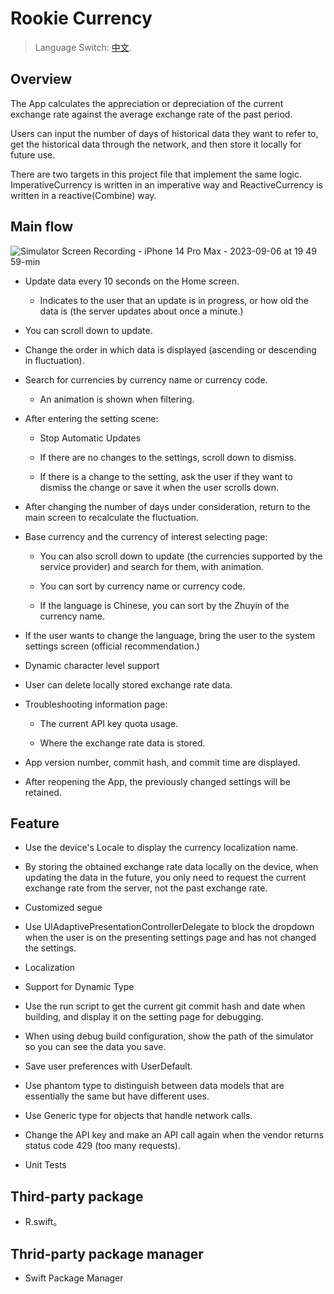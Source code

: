 #  Rookie Currency

> Language Switch: [中文](https://github.com/PangYenChen/RookieCurrency/blob/main/README_CN.md).

## Overview

The App calculates the appreciation or depreciation of the current exchange rate against the average exchange rate of the past period.

Users can input the number of days of historical data they want to refer to, get the historical data through the network, and then store it locally for future use.

There are two targets in this project file that implement the same logic. ImperativeCurrency is written in an imperative way and ReactiveCurrency is written in a reactive(Combine) way.

## Main flow

![Simulator Screen Recording - iPhone 14 Pro Max - 2023-09-06 at 19 49 59-min](https://github.com/PangYenChen/RookieCurrency/assets/50511308/67e21ce3-921d-46cb-a877-c50955016ef9)

- Update data every 10 seconds on the Home screen.
    
    - Indicates to the user that an update is in progress, or how old the data is (the server updates about once a minute.)
    
- You can scroll down to update.
 
- Change the order in which data is displayed (ascending or descending in fluctuation).

- Search for currencies by currency name or currency code.

    - An animation is shown when filtering.

- After entering the setting scene:

    - Stop Automatic Updates
    
    - If there are no changes to the settings, scroll down to dismiss.
    
    - If there is a change to the setting, ask the user if they want to dismiss the change or save it when the user scrolls down.

- After changing the number of days under consideration, return to the main screen to recalculate the fluctuation. 

- Base currency and the currency of interest selecting page:

    - You can also scroll down to update (the currencies supported by the service provider) and search for them, with animation.
    
    - You can sort by currency name or currency code.
    
    - If the language is Chinese, you can sort by the Zhuyin of the currency name.

- If the user wants to change the language, bring the user to the system settings screen (official recommendation.)

- Dynamic character level support

- User can delete locally stored exchange rate data. 

- Troubleshooting information page:
    
    - The current API key quota usage.
    
    - Where the exchange rate data is stored.

- App version number, commit hash, and commit time are displayed.

- After reopening the App, the previously changed settings will be retained.

## Feature

- Use the device's Locale to display the currency localization name.

- By storing the obtained exchange rate data locally on the device, when updating the data in the future, you only need to request the current exchange rate from the server, not the past exchange rate.

- Customized segue

- Use UIAdaptivePresentationControllerDelegate to block the dropdown when the user is on the presenting settings page and has not changed the settings.

- Localization

- Support for Dynamic Type

- Use the run script to get the current git commit hash and date when building, and display it on the setting page for debugging.

- When using debug build configuration, show the path of the simulator so you can see the data you save.

- Save user preferences with UserDefault.

- Use phantom type to distinguish between data models that are essentially the same but have different uses.

- Use Generic type for objects that handle network calls.

- Change the API key and make an API call again when the vendor returns status code 429 (too many requests).
 
- Unit Tests

## Third-party package

- R.swift。

## Thrid-party package manager

- Swift Package Manager
